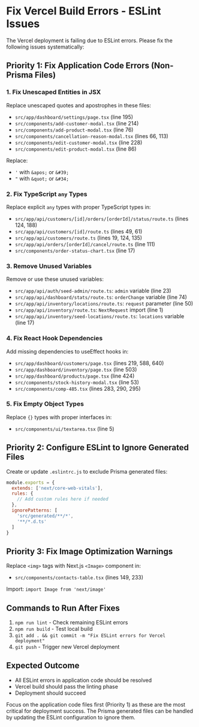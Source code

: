 # Fix Vercel Build Errors - ESLint Issues

The Vercel deployment is failing due to ESLint errors. Please fix the following issues systematically:

## Priority 1: Fix Application Code Errors (Non-Prisma Files)

### 1. Fix Unescaped Entities in JSX
Replace unescaped quotes and apostrophes in these files:
- `src/app/dashboard/settings/page.tsx` (line 195)
- `src/components/add-customer-modal.tsx` (line 214)
- `src/components/add-product-modal.tsx` (line 76)
- `src/components/cancellation-reason-modal.tsx` (lines 66, 113)
- `src/components/edit-customer-modal.tsx` (line 228)
- `src/components/edit-product-modal.tsx` (line 86)

Replace:
- `'` with `&apos;` or `&#39;`
- `"` with `&quot;` or `&#34;`

### 2. Fix TypeScript `any` Types
Replace explicit `any` types with proper TypeScript types in:
- `src/app/api/customers/[id]/orders/[orderId]/status/route.ts` (lines 124, 188)
- `src/app/api/customers/[id]/route.ts` (lines 49, 61)
- `src/app/api/customers/route.ts` (lines 19, 124, 135)
- `src/app/api/orders/[orderId]/cancel/route.ts` (line 111)
- `src/components/order-status-chart.tsx` (line 17)

### 3. Remove Unused Variables
Remove or use these unused variables:
- `src/app/api/auth/seed-admin/route.ts`: `admin` variable (line 23)
- `src/app/api/dashboard/stats/route.ts`: `orderChange` variable (line 74)
- `src/app/api/inventory/locations/route.ts`: `request` parameter (line 50)
- `src/app/api/inventory/route.ts`: `NextRequest` import (line 1)
- `src/app/api/inventory/seed-locations/route.ts`: `locations` variable (line 17)

### 4. Fix React Hook Dependencies
Add missing dependencies to useEffect hooks in:
- `src/app/dashboard/customers/page.tsx` (lines 219, 588, 640)
- `src/app/dashboard/inventory/page.tsx` (line 503)
- `src/app/dashboard/products/page.tsx` (line 424)
- `src/components/stock-history-modal.tsx` (line 53)
- `src/components/comp-485.tsx` (lines 283, 290, 295)

### 5. Fix Empty Object Types
Replace `{}` types with proper interfaces in:
- `src/components/ui/textarea.tsx` (line 5)

## Priority 2: Configure ESLint to Ignore Generated Files

Create or update `.eslintrc.js` to exclude Prisma generated files:

```javascript
module.exports = {
  extends: ['next/core-web-vitals'],
  rules: {
    // Add custom rules here if needed
  },
  ignorePatterns: [
    'src/generated/**/*',
    '**/*.d.ts'
  ]
}
```

## Priority 3: Fix Image Optimization Warnings
Replace `<img>` tags with Next.js `<Image>` component in:
- `src/components/contacts-table.tsx` (lines 149, 233)

Import: `import Image from 'next/image'`

## Commands to Run After Fixes

1. `npm run lint` - Check remaining ESLint errors
2. `npm run build` - Test local build
3. `git add . && git commit -m "Fix ESLint errors for Vercel deployment"`
4. `git push` - Trigger new Vercel deployment

## Expected Outcome
- All ESLint errors in application code should be resolved
- Vercel build should pass the linting phase
- Deployment should succeed

Focus on the application code files first (Priority 1) as these are the most critical for deployment success. The Prisma generated files can be handled by updating the ESLint configuration to ignore them.